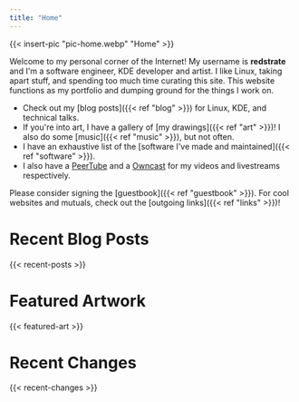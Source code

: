 ```yaml
---
title: "Home"
---
```


{{< insert-pic "pic-home.webp" "Home" >}}

Welcome to my personal corner of the Internet! My username is **redstrate** and I'm a software engineer, KDE developer and artist. I like Linux, taking apart stuff, and spending too much time curating this site. This website functions as my portfolio and dumping ground for the things I work on.

* Check out my [blog posts]({{< ref "blog" >}}) for Linux, KDE, and technical talks.
* If you're into art, I have a gallery of [my drawings]({{< ref "art" >}})! I also do some [music]({{< ref "music" >}}), but not often.
* I have an exhaustive list of the [software I've made and maintained]({{< ref "software" >}}).
* I also have a [PeerTube](https://tube.ryne.moe/@redchannel) and a [Owncast](https://stream.redstrate.com/) for my videos and livestreams respectively.

Please consider signing the [guestbook]({{< ref "guestbook" >}}). For cool websites and mutuals, check out the [outgoing links]({{< ref "links" >}})!

# Recent Blog Posts

{{< recent-posts >}}

# Featured Artwork

{{< featured-art >}}

# Recent Changes

{{< recent-changes >}}
